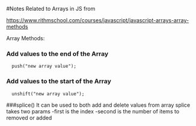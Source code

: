 #Notes Related to Arrays in JS from

https://www.rithmschool.com/courses/javascript/javascript-arrays-array-methods

Array Methods:

### Add values to the end of the Array

      push("new array value");

### Add values to the start of the Array

      unshift("new array value");

###splice()
It can be used to both add and delete values from array
splice takes two params
-first is the index
-second is the number of items to removed or added
